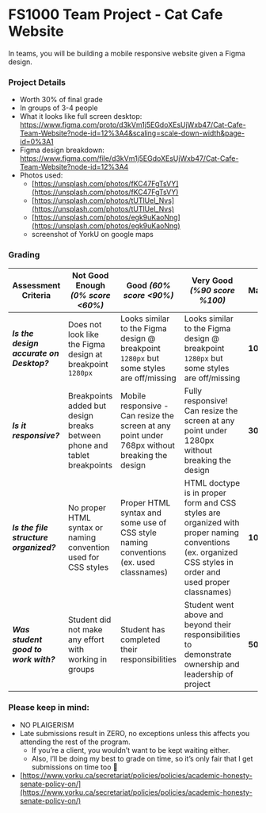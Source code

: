 # FS1000 Team Project - Cat Cafe Website

In teams, you will be building a mobile responsive website given a Figma design.

### Project Details
- Worth 30% of final grade
- In groups of 3-4 people
- What it looks like full screen desktop: https://www.figma.com/proto/d3kVm1j5EGdoXEsUjWxb47/Cat-Cafe-Team-Website?node-id=12%3A4&scaling=scale-down-width&page-id=0%3A1
- Figma design breakdown: https://www.figma.com/file/d3kVm1j5EGdoXEsUjWxb47/Cat-Cafe-Team-Website?node-id=12%3A4
- Photos used:
    - [https://unsplash.com/photos/fKC47FgTsVY](https://unsplash.com/photos/fKC47FgTsVY)
    - [https://unsplash.com/photos/tUTlUel_Nvs](https://unsplash.com/photos/tUTlUel_Nvs)
    - [https://unsplash.com/photos/egk9uKaoNng](https://unsplash.com/photos/egk9uKaoNng)
    - screenshot of YorkU on google maps

### Grading
| Assessment Criteria | Not Good Enough _(0% score <60%)_ | Good _(60% score <90%)_ | Very Good _(%90 score %100)_ | **Marks** |
| --- | --- | --- | --- | --- |
| ***Is the design accurate on Desktop?*** | Does not look like the Figma design at breakpoint `1280px`| Looks similar to the Figma design @ breakpoint `1280px` but some styles are off/missing | Looks similar to the Figma design @ breakpoint `1280px` but some styles are off/missing | **10** |
| ***Is it responsive?*** | Breakpoints added but design breaks between phone and tablet breakpoints | Mobile responsive - Can resize the screen at any point under 768px without breaking the design | Fully responsive! Can resize the screen at any point under 1280px without breaking the design | **30** |
| ***Is the file structure organized?*** | No proper HTML syntax or naming convention used for CSS styles | Proper HTML syntax and some use of CSS style naming conventions (ex. used classnames) | HTML doctype is in proper form and CSS styles are organized with proper naming conventions (ex. organized CSS styles in order and used proper classnames) | **10** |
| ***Was student good to work with?*** | Student did not make any effort with working in groups | Student has completed their responsibilities | Student went above and beyond their responsibilities to demonstrate ownership and leadership of project | **50** |

### Please keep in mind:
- NO PLAIGERISM
- Late submissions result in ZERO, no exceptions unless this affects you attending the rest of the program.
    - If you’re a client, you wouldn’t want to be kept waiting either.
    - Also, I’ll be doing my best to grade on time, so it’s only fair that I get submissions on time too 🙂
- [https://www.yorku.ca/secretariat/policies/policies/academic-honesty-senate-policy-on/](https://www.yorku.ca/secretariat/policies/policies/academic-honesty-senate-policy-on/)
